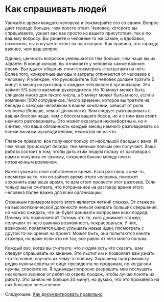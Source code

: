 # Как спрашивать людей
[//]: # (Version:1.0.0)
Уважайте время каждого человека и соизмеряйте его со своим. Вопрос дает гораздо больше, чем просто ответ. Человек, которого вы спрашиваете, узнает вас как просто из вашего присутствия, так и по вашему вопросу. Вы узнаете о человеке то же самое, и вдобавок, возможно, вы получаете ответ на ваш вопрос. Как правило, это гораздо важнее, чем ваш вопрос.

Однако, ценность вопросов уменьшается тем больше, чем чаще вы их задаете. В конце концов, вы отнимаете у человека самое важное: время. Выгоды от общения стоит соизмерять с затратами на него. Более того, конкретные выгоды и затраты отличаются от человека к человеку. Я убежден, что руководитель 100 человек должен тратить 5 минут в месяц на разговор с каждым человеком в организации. Это займет 5% всего времени руководителя. Но 10 минут может быть слишком много для такого числа, а 5 минут может быть много, если в компании 1000 сотрудников. Число времени, которое вы тратите на беседы с каждым человеком в вашей компании, зависит от роли человека (больше, чем от должности). Вам следует разговаривать с вашим боссом чаще, чем с боссом вашего босса, но и с ним вам стоит немного разговаривать. Это может оказаться некомфортным, но я считаю, что ваша обязанность каждый месяц немного разговаривать со всеми вашими руководителями, несмотря ни на что.

Главное правило: все получают пользу от небольшой беседы с вами. И чем чаще происходит беседа, тем меньше пользы они получают. Ваша работа состоит в том, чтобы дать этим людям пользу от разговора с вами и получить ее самому, сохраняя баланс между нею и потраченным временем.

Важно уважать свое собственное время. Если разговор с кем-то, несмотря на то, что он займет время этого человека, поможет сохранить вам ваше время, то вам стоит провести этот разговор. Если только вы не считаете, что потраченное на разговор время этого человека более важно для всей организации.

Странным примером всего этого является летний стажер. От стажера на высокотехнической должности нельзя ожидать больших свершений, но можно ожидать, что он будет донимать вопросами всех подряд. Почему это позволяется? Потому что те, кого донимает стажер, получают от него важную возможность покрасоваться. У них, возможно, появляется шанс услышать новые идеи, посмотреть с другой точки зрения на проект. Может быть, они попытаются нанять стажера, но даже если это не так, все равно от него много пользы.

Каждый раз, когда вы считаете, что людям есть что сказать, вам следует спрашивать их мнение. Это льстит им и позволяет вам узнать что-то новое, научить их чему-то новому. Хорошему программисту редко нужны советы от вице-президента по продажам, но когда они нужны, спросите их. Я однажды попросил разрешить мне послушать несколько звонков от ребят из отдела продаж, чтобы лучше понять их работу. Это заняло не больше 30 минут, но думаю, что это произвело на них большое впечатление.

Следующее: [Как документировать правильно](05-How-to-Document-Wisely.md)